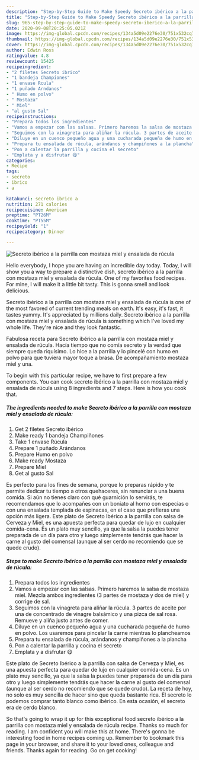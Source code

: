 ```yaml
---
description: "Step-by-Step Guide to Make Speedy Secreto ibérico a la parrilla con mostaza miel y ensalada de rúcula"
title: "Step-by-Step Guide to Make Speedy Secreto ibérico a la parrilla con mostaza miel y ensalada de rúcula"
slug: 965-step-by-step-guide-to-make-speedy-secreto-iberico-a-la-parrilla-con-mostaza-miel-y-ensalada-de-rucula
date: 2020-09-08T20:25:05.021Z
image: https://img-global.cpcdn.com/recipes/134a5d09e2276e30/751x532cq70/secreto-iberico-a-la-parrilla-con-mostaza-miel-y-ensalada-de-rucula-foto-principal.jpg
thumbnail: https://img-global.cpcdn.com/recipes/134a5d09e2276e30/751x532cq70/secreto-iberico-a-la-parrilla-con-mostaza-miel-y-ensalada-de-rucula-foto-principal.jpg
cover: https://img-global.cpcdn.com/recipes/134a5d09e2276e30/751x532cq70/secreto-iberico-a-la-parrilla-con-mostaza-miel-y-ensalada-de-rucula-foto-principal.jpg
author: Edwin Ross
ratingvalue: 4.8
reviewcount: 15425
recipeingredient:
- "2 filetes Secreto ibrico"
- "1 bandeja Championes"
- "1 envase Rcula"
- "1 puñado Arndanos"
- " Humo en polvo"
- " Mostaza"
- " Miel"
- "al gusto Sal"
recipeinstructions:
- "Prepara todos los ingredientes"
- "Vamos a empezar con las salsas. Primero haremos la salsa de mostaza miel. Mezcla ambos ingredientes (3 partes de mostaza y dos de miel) y corrige de sal."
- "Seguimos con la vinagreta para aliñar la rúcula. 3 partes de aceite por una de concentrado de vinagre balsámico y una pizca de sal rosa. Remueve y aliña justo antes de comer."
- "Diluye en un cuenco pequeño agua y una cucharada pequeña de humo en polvo. Los usaremos para pincelar la carne mientras lo plancheamos"
- "Prepara tu ensalada de rúcula, arándanos y champiñones a la plancha"
- "Pon a calentar la parrilla y cocina el secreto"
- "Emplata y a disfrutar 😋"
categories:
- Recipe
tags:
- secreto
- ibrico
- a

katakunci: secreto ibrico a 
nutrition: 271 calories
recipecuisine: American
preptime: "PT26M"
cooktime: "PT55M"
recipeyield: "1"
recipecategory: Dinner

---
```



![Secreto ibérico a la parrilla con mostaza miel y ensalada de rúcula](https://img-global.cpcdn.com/recipes/134a5d09e2276e30/751x532cq70/secreto-iberico-a-la-parrilla-con-mostaza-miel-y-ensalada-de-rucula-foto-principal.jpg)

Hello everybody, I hope you are having an incredible day today. Today, I will show you a way to prepare a distinctive dish, secreto ibérico a la parrilla con mostaza miel y ensalada de rúcula. One of my favorites food recipes. For mine, I will make it a little bit tasty. This is gonna smell and look delicious.

Secreto ibérico a la parrilla con mostaza miel y ensalada de rúcula is one of the most favored of current trending meals on earth. It's easy, it's fast, it tastes yummy. It's appreciated by millions daily. Secreto ibérico a la parrilla con mostaza miel y ensalada de rúcula is something which I've loved my whole life. They're nice and they look fantastic.

Fabulosa receta para Secreto ibérico a la parrilla con mostaza miel y ensalada de rúcula. Hacía tiempo que no comía secreto y la verdad que siempre queda riquísimo. Lo hice a la parrilla y lo pincelé con humo en polvo para que tuviera mayor toque a brasa. De acompañamiento mostaza miel y una.


To begin with this particular recipe, we have to first prepare a few components. You can cook secreto ibérico a la parrilla con mostaza miel y ensalada de rúcula using 8 ingredients and 7 steps. Here is how you cook that.

<!--inarticleads1-->

##### The ingredients needed to make Secreto ibérico a la parrilla con mostaza miel y ensalada de rúcula:

1. Get 2 filetes Secreto ibérico
1. Make ready 1 bandeja Champiñones
1. Take 1 envase Rúcula
1. Prepare 1 puñado Arándanos
1. Prepare  Humo en polvo
1. Make ready  Mostaza
1. Prepare  Miel
1. Get al gusto Sal


Es perfecto para los fines de semana, porque lo preparas rápido y te permite dedicar tu tiempo a otros quehaceres, sin renunciar a una buena comida. Si aún no tienes claro con qué guarnición lo servirás, te recomendamos que lo acompañes con un boniato al horno con especias o con una ensalada templada de espinacas, en el caso que prefieras una opción más ligera. Este plato de Secreto Ibérico a la parrilla con salsa de Cerveza y Miel, es una apuesta perfecta para quedar de lujo en cualquier comida-cena. Es un plato muy sencillo, ya que la salsa la puedes tener preparada de un día para otro y luego simplemente tendrás que hacer la carne al gusto del comensal (aunque al ser cerdo no recomiendo que se quede crudo). 

<!--inarticleads2-->

##### Steps to make Secreto ibérico a la parrilla con mostaza miel y ensalada de rúcula:

1. Prepara todos los ingredientes
1. Vamos a empezar con las salsas. Primero haremos la salsa de mostaza miel. Mezcla ambos ingredientes (3 partes de mostaza y dos de miel) y corrige de sal.
1. Seguimos con la vinagreta para aliñar la rúcula. 3 partes de aceite por una de concentrado de vinagre balsámico y una pizca de sal rosa. Remueve y aliña justo antes de comer.
1. Diluye en un cuenco pequeño agua y una cucharada pequeña de humo en polvo. Los usaremos para pincelar la carne mientras lo plancheamos
1. Prepara tu ensalada de rúcula, arándanos y champiñones a la plancha
1. Pon a calentar la parrilla y cocina el secreto
1. Emplata y a disfrutar 😋


Este plato de Secreto Ibérico a la parrilla con salsa de Cerveza y Miel, es una apuesta perfecta para quedar de lujo en cualquier comida-cena. Es un plato muy sencillo, ya que la salsa la puedes tener preparada de un día para otro y luego simplemente tendrás que hacer la carne al gusto del comensal (aunque al ser cerdo no recomiendo que se quede crudo). La receta de hoy, no solo es muy sencilla de hacer sino que queda bastante rica. El secreto lo podemos comprar tanto blanco como ibérico. En esta ocasión, el secreto era de cerdo blanco. 

So that's going to wrap it up for this exceptional food secreto ibérico a la parrilla con mostaza miel y ensalada de rúcula recipe. Thanks so much for reading. I am confident you will make this at home. There's gonna be interesting food in home recipes coming up. Remember to bookmark this page in your browser, and share it to your loved ones, colleague and friends. Thanks again for reading. Go on get cooking!
